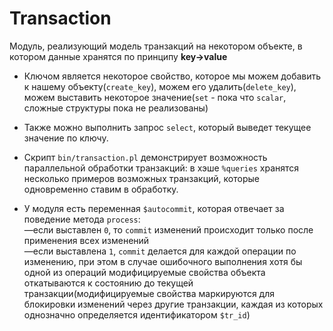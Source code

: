 Transaction
============================
Модуль, реализующий модель транзакций на некотором объекте, в котором данные хранятся по принципу **key->value**

* Ключом является некоторое свойство, которое мы можем добавить к нашему объекту(`create_key`), можем его удалить(`delete_key`), можем выставить некоторое значение(`set` - пока что `scalar`, сложные структуры пока не реализованы)

* Также можно выполнить запрос `select`, который выведет текущее значение по ключу.

* Скрипт `bin/transaction.pl` демонстрирует возможность параллельной обработки транзакций: в хэше `%queries` хранятся несколько примеров возможных транзакций, которые одновременно ставим в обработку.

* У модуля есть переменная `$autocommit`, которая отвечает за поведение метода `process`:  
—если выставлен `0`, то `commit` изменений происходит только после применения всех изменений  
—если выставлена `1`, `commit` делается для каждой операции по изменению, при этом в случае ошибочного выполнения хотя бы одной из операций модифицируемые свойства объекта откатываются к состоянию до текущей транзакции(модифицируемые свойства маркируются для блокировки изменений через другие транзакции, каждая из которых однозначно определяется идентификатором `$tr_id`)
